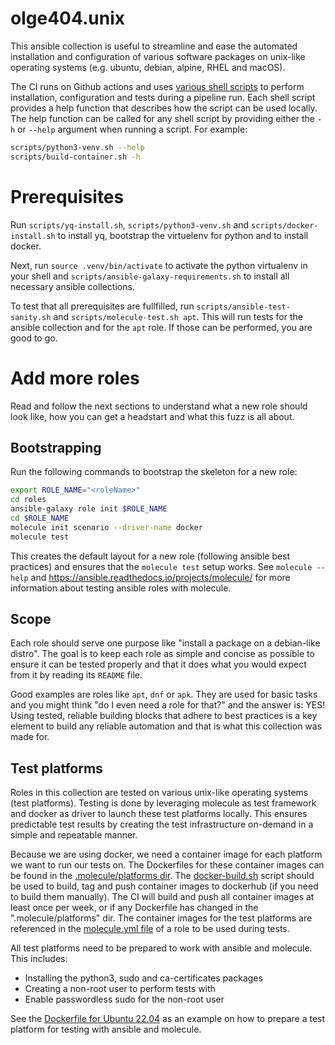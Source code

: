 # olge404.unix
This ansible collection is useful to streamline and ease the automated installation and configuration
of various software packages on unix-like operating systems (e.g. ubuntu, debian, alpine, RHEL and macOS).

The CI runs on Github actions and uses [various shell scripts](scripts/) to perform installation, configuration and tests during a pipeline run. Each shell script provides a help function that describes how the script can be used locally. The help function can be called for any shell script by providing either the `-h` or `--help` argument when running a script. For example:

```bash
scripts/python3-venv.sh --help
scripts/build-container.sh -h
```

# Prerequisites
Run `scripts/yq-install.sh`, `scripts/python3-venv.sh` and `scripts/docker-install.sh` to install yq, bootstrap the virtuelenv for python and to install docker.

Next, run `source .venv/bin/activate` to activate the python virtualenv in your shell and
`scripts/ansible-galaxy-requirements.sh` to install all necessary ansible collections.

To test that all prerequisites are fullfilled, run `scripts/ansible-test-sanity.sh` and `scripts/molecule-test.sh apt`.
This will run tests for the ansible collection and for the `apt` role. If those can be performed, you are good to go.

# Add more roles
Read and follow the next sections to understand what a new role should look like, how you can get a headstart and what this fuzz is all about.

## Bootstrapping
Run the following commands to bootstrap the skeleton for a new role:

```bash
export ROLE_NAME="<roleName>"
cd roles
ansible-galaxy role init $ROLE_NAME
cd $ROLE_NAME
molecule init scenario --driver-name docker
molecule test
```

This creates the default layout for a new role (following ansible best practices) and ensures that the `molecule test` setup works.
See `molecule --help` and https://ansible.readthedocs.io/projects/molecule/ for more information about testing ansible roles with molecule.

## Scope
Each role should serve one purpose like "install a package on a debian-like distro".
The goal is to keep each role as simple and concise as possible to ensure it can be tested properly and that it does what you would expect from it by reading its `README` file.

Good examples are roles like `apt`, `dnf` or `apk`. They are used for basic tasks and you might think "do I even need a role for that?" and the
answer is: YES! Using tested, reliable building blocks that adhere to best practices is a key element to build any reliable automation and that is what this collection was made for.

## Test platforms
Roles in this collection are tested on various unix-like operating systems (test platforms). Testing is done by leveraging molecule as test framework and docker as driver to launch these test platforms locally. This ensures predictable test results by creating the test infrastructure on-demand in a simple and repeatable manner.

Because we are using docker, we need a container image for each platform we want to run our tests on. The Dockerfiles for these container images can be found in the [.molecule/platforms dir](.molecule/platforms/). The [docker-build.sh](scripts/docker-build.sh) script should be used to build, tag and push container images to dockerhub (if you need to build them manually). The CI will build and push all container images at least once per week, or if any Dockerfile has changed in the ".molecule/platforms" dir. The container images for the test platforms are referenced in the [molecule.yml file](roles/apt/molecule/default/molecule.yml) of a role to be used during tests.

All test platforms need to be prepared to work with ansible and molecule. This includes:

* Installing the python3, sudo and ca-certificates packages
* Creating a non-root user to perform tests with
* Enable passwordless sudo for the non-root user

See the [Dockerfile for Ubuntu 22.04](.molecule/platforms/Dockerfile.ubuntu-22.04) as an example on how to prepare a test platform for testing with ansible and molecule.

